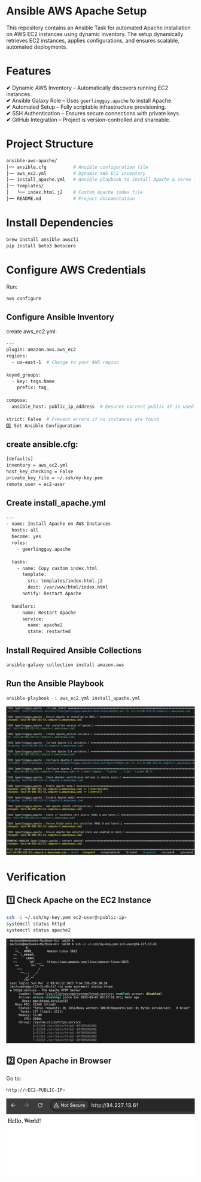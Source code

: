# Ansible AWS Apache Setup
This repository contains an Ansible Task for automated Apache installation on AWS EC2 instances using dynamic inventory. The setup dynamically retrieves EC2 instances, applies configurations, and ensures scalable, automated deployments.

#  Features
**✔** Dynamic AWS Inventory – Automatically discovers running EC2 instances.  
**✔** Ansible Galaxy Role – Uses `geerlingguy.apache` to install Apache.  
**✔** Automated Setup – Fully scriptable infrastructure provisioning.  
**✔** SSH Authentication – Ensures secure connections with private keys.  
**✔** GitHub Integration – Project is version-controlled and shareable.  

# Project Structure
```bash
ansible-aws-apache/
│── ansible.cfg          # Ansible configuration file
│── aws_ec2.yml          # Dynamic AWS EC2 inventory
│── install_apache.yml   # Ansible playbook to install Apache & serve "Hello, World"
│── templates/
│   └── index.html.j2    # Custom Apache index file
│── README.md            # Project documentation

```

# Install Dependencies
```bash
brew install ansible awscli
pip install boto3 botocore
```
# Configure AWS Credentials
Run:
```bash
aws configure
```

## Configure Ansible Inventory
create aws_ec2.yml:
```bash
---
plugin: amazon.aws.aws_ec2
regions:
  - us-east-1  # Change to your AWS region

keyed_groups:
  - key: tags.Name
    prefix: tag_

compose:
  ansible_host: public_ip_address  # Ensures correct public IP is used

strict: False  # Prevent errors if no instances are found
3️⃣ Set Ansible Configuration
```

## create ansible.cfg:
```bash
[defaults]
inventory = aws_ec2.yml
host_key_checking = False
private_key_file = ~/.ssh/my-key.pem
remote_user = ec2-user
```
## Create install_apache.yml
```bash
---
- name: Install Apache on AWS Instances
  hosts: all
  become: yes  
  roles:
    - geerlingguy.apache

  tasks:
    - name: Copy custom index.html
      template:
        src: templates/index.html.j2
        dest: /var/www/html/index.html
      notify: Restart Apache

  handlers:
    - name: Restart Apache
      service:
        name: apache2
        state: restarted
```

## Install Required Ansible Collections
```bash
ansible-galaxy collection install amazon.aws
```

## Run the Ansible Playbook
```bash
ansible-playbook -i aws_ec2.yml install_apache.yml
```
![Alt text](assets/Screen1.png)

# Verification
## 1️⃣ Check Apache on the EC2 Instance
```bash
ssh -i ~/.ssh/my-key.pem ec2-user@<public-ip>
systemctl status httpd  
systemctl status apache2  
```
![Alt text](assets/Screen2.png)


## 2️⃣ Open Apache in Browser
Go to:
```bash
http://<EC2-PUBLIC-IP>
```
![Alt text](assets/Screen3.png)

